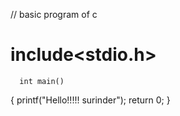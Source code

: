 // basic program of c 
# include<stdio.h>
      int main()
{
printf("Hello!!!!! surinder");
return 0;
}
